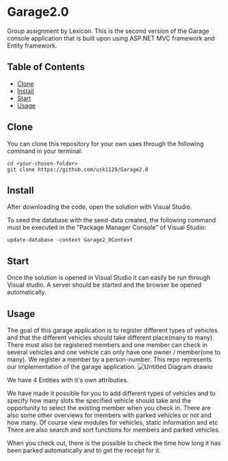 # Garage2.0

Group assignment by Lexicon.
This is the second version of the Garage console application that is built upon using ASP.NET MVC framework and Entity framework.


## Table of Contents

- [Clone](#clone)
- [Install](#install)
- [Start](#start)
- [Usage](#usage)

## Clone

You can clone this repository for your own uses through the following command in your terminal:
```
cd <your-chosen-folder>
git clone https://github.com/usk1129/Garage2.0
```

## Install

After downloading the code, open the solution with Visual Studio.

To seed the database with the seed-data created, the following command must be executed in the "Package Manager Console" of Visual Studio:
```
update-database -context Garage2_0Context
```

## Start

Once the solution is opened in Visual Studio it can easily be run through Visual studio. A server should be started and the browser be opened automatically.

## Usage

The goal of this garage application is to register different types of vehicles and that the different vehicles should take different place(many to many). 
There must also be registered members and one member can check in several vehicles and one vehicle can only have one owner / member(one to many). We register a member by a person-number.
This repo represents our implementation of the garage application.
![Untitled Diagram drawio](https://user-images.githubusercontent.com/32932279/157126429-f9d096cb-51f2-46a1-b847-c1c9585756eb.svg)

We have 4 Entities with it's own attributies.

We have made it possible for you to add different types of vehicles and to specify how many slots the specified vehicle should take and the opportunity to select the existing member when you check in. 
There are also some other overviews for members with parked vehicles or not and how many. Of course view modules for vehicles, static information and etc 
There are also search and sort functions for members and parked vehicles.

When you check out, there is the possible to check the time how long it has been parked automatically and to get the receipt for it.
